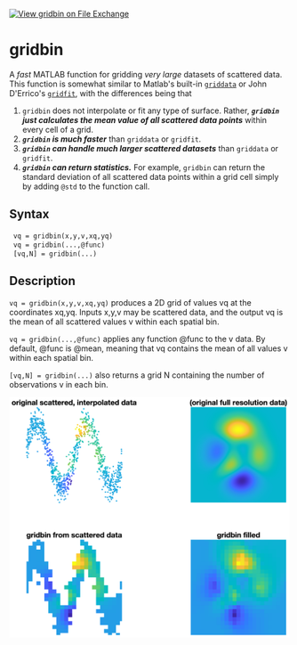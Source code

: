 [![View gridbin on File Exchange](https://www.mathworks.com/matlabcentral/images/matlab-file-exchange.svg)](https://www.mathworks.com/matlabcentral/fileexchange/98239-gridbin)
# gridbin
A _fast_ MATLAB function for gridding _very large_ datasets of scattered data. This function is somewhat similar to Matlab's built-in [`griddata`](https://www.mathworks.com/help/matlab/ref/griddata.html) or John D'Errico's [`gridfit`](https://www.mathworks.com/matlabcentral/fileexchange/8998), with the differences being that 

1. `gridbin` does not interpolate or fit any type of surface. Rather, **_`gridbin` just calculates the mean value of all scattered data points_** within every cell of a grid. 
2. **_`gridbin` is much faster_** than `griddata` or `gridfit`.
3. **_`gridbin` can handle much larger scattered datasets_** than `griddata` or `gridfit`.
4. **_`gridbin` can return statistics._** For example, `gridbin` can return the standard deviation of all scattered data points within a grid cell simply by adding `@std` to the function call. 

##  Syntax
```
 vq = gridbin(x,y,v,xq,yq) 
 vq = gridbin(...,@func) 
 [vq,N] = gridbin(...) 
```
## Description

`vq = gridbin(x,y,v,xq,yq)` produces a 2D grid of values vq at the coordinates 
xq,yq. Inputs x,y,v may be scattered data, and the output vq is the mean
of all scattered values v within each spatial bin. 

`vq = gridbin(...,@func)` applies any function @func to the v data. By
default, @func is @mean, meaning that vq contains the mean of all values
v within each spatial bin. 

`[vq,N] = gridbin(...)` also returns a grid N containing the number of
observations v in each bin. 


![](gridbin.png) 